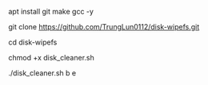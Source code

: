 apt install git make gcc -y

git clone https://github.com/TrungLun0112/disk-wipefs.git

cd disk-wipefs

chmod +x disk_cleaner.sh

./disk_cleaner.sh b e
